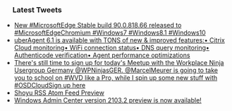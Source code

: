 <h3><a href="https://twitter.com/endi24"><img height=16 src="https://upload.wikimedia.org/wikipedia/sco/9/9f/Twitter_bird_logo_2012.svg"></a> Latest Tweets</h3>

<!-- BLOG-POST-LIST:START -->
- [New #MicrosoftEdge Stable build 90.0.818.66 released to #MicrosoftEdgeChromium #Windows7 #Windows8.1 #Windows10](https://rss.app/articles/cb4e791f6f6d729c074351566bd3a7c508111d6e2c37b3f6ccdda5088c886cf8cf2995132a9c8f2cb6e1757cdc1d0a9767d66de2c5107a17833dc06a89c7)
- [uberAgent 6.1 is available with TONS of new & improved features:• Citrix Cloud monitoring• WiFi connection status• DNS query monitoring• Authenticode verification• Agent performance optimizations](https://rss.app/articles/cb4e791f6f6d729c074351566bd3a7c508111d6e0a3db7f3e3e5821491a777d7ad0cb15d2d9d9d77f2a16378db150a9466d16ae0c4107b1d8f3ac4)
- [There's still time to sign up for today's Meetup with the Workplace Ninja Usergroup Germany @WPNinjasGER. @MarcelMeurer is going to take you to school on #WVD like a Pro, while I spin up some new stuff with #OSDCloudSign up here](https://rss.app/articles/cb4e791f6f6d729c074351566bd3a7c508111d6e2c3ab5f4d0e3a829a1c974d3e30bb04f76d9dd61f6a1637cda1c0f9469dd61e3c0157e16)
- [Shoyu RSS Atom Feed Preview](https://rss.app/articles/cb4e791f6f6d729c074351566bd3a7c508111d6e1a31b6e890b6c809918773d2f150f40f60dddc6af2a26d75df110b9463d060e6c7)
- [Windows Admin Center version 2103.2 preview is now available!](https://rss.app/articles/cb4e791f6f6d729c074351566bd3a7c508111d6e1a31b6e890b6c809918773d2f150f40f60dddc69f4a46a78de15099663dd60e9c0)
<!-- BLOG-POST-LIST:END -->
